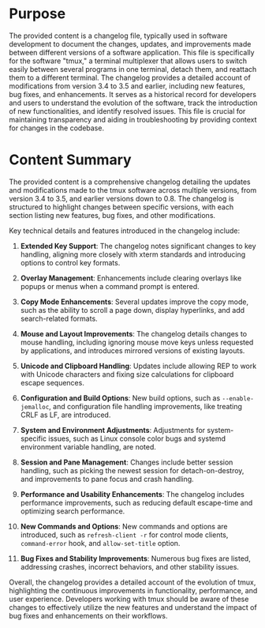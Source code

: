 # Purpose
The provided content is a changelog file, typically used in software development to document the changes, updates, and improvements made between different versions of a software application. This file is specifically for the software "tmux," a terminal multiplexer that allows users to switch easily between several programs in one terminal, detach them, and reattach them to a different terminal. The changelog provides a detailed account of modifications from version 3.4 to 3.5 and earlier, including new features, bug fixes, and enhancements. It serves as a historical record for developers and users to understand the evolution of the software, track the introduction of new functionalities, and identify resolved issues. This file is crucial for maintaining transparency and aiding in troubleshooting by providing context for changes in the codebase.
# Content Summary
The provided content is a comprehensive changelog detailing the updates and modifications made to the tmux software across multiple versions, from version 3.4 to 3.5, and earlier versions down to 0.8. The changelog is structured to highlight changes between specific versions, with each section listing new features, bug fixes, and other modifications.

Key technical details and features introduced in the changelog include:

1. **Extended Key Support**: The changelog notes significant changes to key handling, aligning more closely with xterm standards and introducing options to control key formats.

2. **Overlay Management**: Enhancements include clearing overlays like popups or menus when a command prompt is entered.

3. **Copy Mode Enhancements**: Several updates improve the copy mode, such as the ability to scroll a page down, display hyperlinks, and add search-related formats.

4. **Mouse and Layout Improvements**: The changelog details changes to mouse handling, including ignoring mouse move keys unless requested by applications, and introduces mirrored versions of existing layouts.

5. **Unicode and Clipboard Handling**: Updates include allowing REP to work with Unicode characters and fixing size calculations for clipboard escape sequences.

6. **Configuration and Build Options**: New build options, such as `--enable-jemalloc`, and configuration file handling improvements, like treating CRLF as LF, are introduced.

7. **System and Environment Adjustments**: Adjustments for system-specific issues, such as Linux console color bugs and systemd environment variable handling, are noted.

8. **Session and Pane Management**: Changes include better session handling, such as picking the newest session for detach-on-destroy, and improvements to pane focus and crash handling.

9. **Performance and Usability Enhancements**: The changelog includes performance improvements, such as reducing default escape-time and optimizing search performance.

10. **New Commands and Options**: New commands and options are introduced, such as `refresh-client -r` for control mode clients, `command-error` hook, and `allow-set-title` option.

11. **Bug Fixes and Stability Improvements**: Numerous bug fixes are listed, addressing crashes, incorrect behaviors, and other stability issues.

Overall, the changelog provides a detailed account of the evolution of tmux, highlighting the continuous improvements in functionality, performance, and user experience. Developers working with tmux should be aware of these changes to effectively utilize the new features and understand the impact of bug fixes and enhancements on their workflows.
